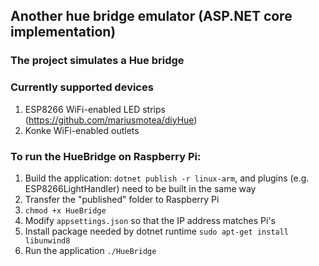 ## Another hue bridge emulator (ASP.NET core implementation)

### The project simulates a Hue bridge 
### Currently supported devices
1. ESP8266 WiFi-enabled LED strips (https://github.com/mariusmotea/diyHue)
1. Konke WiFi-enabled outlets 

### To run the HueBridge on Raspberry Pi:
1. Build the application: ```dotnet publish -r linux-arm```, and plugins (e.g. ESP8266LightHandler) need to be built in the same way
1. Transfer the "published" folder to Raspberry Pi
1. ```chmod +x HueBridge```
1. Modify ```appsettings.json``` so that the IP address matches Pi's
1. Install package needed by dotnet runtime ```sudo apt-get install libunwind8```
1. Run the application ```./HueBridge```